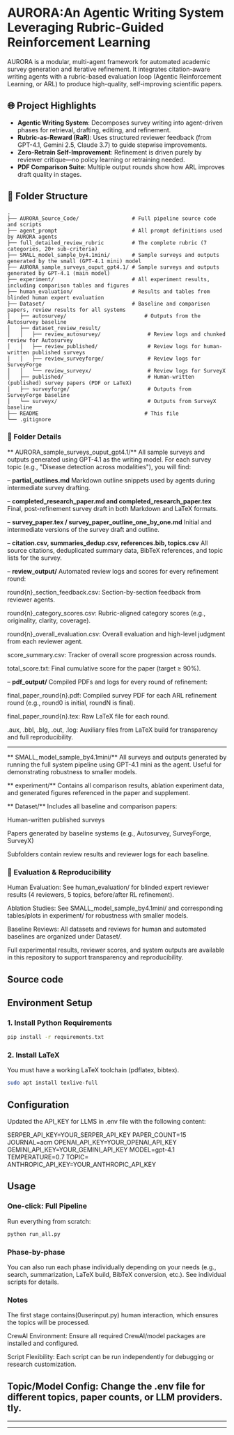 # AURORA:An Agentic Writing System Leveraging Rubric-Guided Reinforcement Learning

AURORA is a modular, multi-agent framework for automated academic survey generation and iterative refinement. It integrates citation-aware writing agents with a rubric-based evaluation loop (Agentic Reinforcement Learning, or ARL) to produce high-quality, self-improving scientific papers.

## 🌐 Project Highlights

- **Agentic Writing System**: Decomposes survey writing into agent-driven phases for retrieval,  drafting, editing, and refinement.
- **Rubric-as-Reward (RaR)**: Uses structured reviewer feedback (from GPT-4.1, Gemini 2.5, Claude 3.7) to guide stepwise improvements.
- **Zero-Retrain Self-Improvement**: Refinement is driven purely by reviewer critique—no policy learning or retraining needed.
- **PDF Comparison Suite**: Multiple output rounds show how ARL improves draft quality in stages.

## 📁 Folder Structure

```text
.
├── AURORA_Source_Code/                 # Full pipeline source code and scripts
├── agent_prompt                        # All prompt definitions used by AURORA agents
├── full_detailed_review_rubric         # The complete rubric (7 categories, 20+ sub-criteria)
├── SMALL_model_sample_by4.1mini/       # Sample surveys and outputs generated by the small (GPT-4.1 mini) model
├── AURORA_sample_surveys_ouput_gpt4.1/ # Sample surveys and outputs generated by GPT-4.1 (main model)
├── experiment/                         # All experiment results, including comparison tables and figures
├── human_evaluation/                   # Results and tables from blinded human expert evaluation
├── Dataset/                            # Baseline and comparison papers, review results for all systems
│   ├── autosurvey/                         # Outputs from the Autosurvey baseline
│   ├── dataset_review_result/
│   │   ├── review_autosurvey/               # Review logs and chunked review for Autosurvey
│   │   ├── review_published/                # Review logs for human-written published surveys
│   │   ├── review_surveyforge/              # Review logs for SurveyForge
│   │   └── review_surveyx/                  # Review logs for SurveyX
│   ├── published/                           # Human-written (published) survey papers (PDF or LaTeX)
│   ├── surveyforge/                         # Outputs from SurveyForge baseline
│   └── surveyx/                             # Outputs from SurveyX baseline
├── README                                  # This file
└── .gitignore
```
### 📑 Folder Details
**  AURORA_sample_surveys_ouput_gpt4.1/**
All sample surveys and outputs generated using GPT-4.1 as the writing model. For each survey topic (e.g., "Disease detection across modalities"), you will find:

– **partial_outlines.md**
Markdown outline snippets used by agents during intermediate survey drafting.

– **completed_research_paper.md and completed_research_paper.tex**
Final, post-refinement survey draft in both Markdown and LaTeX formats.

– **survey_paper.tex / survey_paper_outline_one_by_one.md**
Initial and intermediate versions of the survey draft and outline.

– **citation.csv, summaries_dedup.csv, references.bib, topics.csv**
All source citations, deduplicated summary data, BibTeX references, and topic lists for the survey.

– **review_output/**
Automated review logs and scores for every refinement round:

round{n}_section_feedback.csv: Section-by-section feedback from reviewer agents.

round{n}_category_scores.csv: Rubric-aligned category scores (e.g., originality, clarity, coverage).

round{n}_overall_evaluation.csv: Overall evaluation and high-level judgment from each reviewer agent.

score_summary.csv: Tracker of overall score progression across rounds.

total_score.txt: Final cumulative score for the paper (target ≥ 90%).

– **pdf_output/**
Compiled PDFs and logs for every round of refinement:

final_paper_round{n}.pdf: Compiled survey PDF for each ARL refinement round (e.g., round0 is initial, roundN is final).

final_paper_round{n}.tex: Raw LaTeX file for each round.

.aux, .bbl, .blg, .out, .log: Auxiliary files from LaTeX build for transparency and full reproducibility.

---
 ** SMALL_model_sample_by4.1mini/**
All surveys and outputs generated by running the full system pipeline using GPT-4.1 mini as the agent. Useful for demonstrating robustness to smaller models.

**  experiment/**
Contains all comparison results, ablation experiment data, and generated figures referenced in the paper and supplement.

** Dataset/**
Includes all baseline and comparison papers:

Human-written published surveys

Papers generated by baseline systems (e.g., Autosurvey, SurveyForge, SurveyX)

Subfolders contain review results and reviewer logs for each baseline.

### 🔬 Evaluation & Reproducibility
Human Evaluation:
See human_evaluation/ for blinded expert reviewer results (4 reviewers, 5 topics, before/after RL refinement).

Ablation Studies:
See SMALL_model_sample_by4.1mini/ and corresponding tables/plots in experiment/ for robustness with smaller models.

Baseline Reviews:
All datasets and reviews for human and automated baselines are organized under Dataset/.

Full experimental results, reviewer scores, and system outputs are available in this repository to support transparency and reproducibility.


## Source code
## Environment Setup
### 1. Install Python Requirements
```sh
pip install -r requirements.txt
```

### 2. Install LaTeX
You must have a working LaTeX toolchain (pdflatex, bibtex).

```sh
sudo apt install texlive-full
```
## Configuration
Updated the API_KEY for LLMS in .env file with the following content:

SERPER_API_KEY=YOUR_SERPER_API_KEY
PAPER_COUNT=15
JOURNAL=acm
OPENAI_API_KEY=YOUR_OPENAI_API_KEY
GEMINI_API_KEY=YOUR_GEMINI_API_KEY
MODEL=gpt-4.1
TEMPERATURE=0.7
TOPIC=
ANTHROPIC_API_KEY=YOUR_ANTHROPIC_API_KEY
## Usage

### One-click: Full Pipeline
Run everything from scratch:

```sh
python run_all.py

```
### Phase-by-phase
You can also run each phase individually depending on your needs (e.g., search, summarization, LaTeX build, BibTeX conversion, etc.).
See individual scripts for details.
### Notes
The first stage contains(0userinput.py) human interaction, which ensures the topics will be processed. 

CrewAI Environment: Ensure all required CrewAI/model packages are installed and configured.

Script Flexibility: Each script can be run independently for debugging or research customization.

Topic/Model Config: Change the .env file for different topics, paper counts, or LLM providers.
tly.
---



 

---

 

---
 

